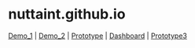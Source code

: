 # nuttaint.github.io
[Demo_1](http://nuttaint.github.io/index.html) | [Demo_2](http://nuttaint.github.io/Remake/ipad_pro_11____1.html) | [Prototype](http://nuttaint.github.io/Prototype/Theme1/ipad_pro_11____1.html) | [Dashboard](http://nuttaint.github.io/Dashboard/index.html) | [Prototype3](http://nuttaint.github.io/Prototype/Theme3/ipad_pro_11____1.html)
